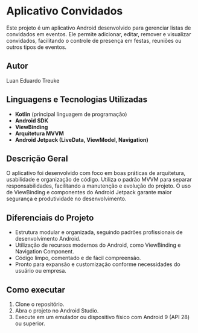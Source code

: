 # Aplicativo Convidados

Este projeto é um aplicativo Android desenvolvido para gerenciar listas de convidados em eventos. Ele permite adicionar, editar, remover e visualizar convidados, facilitando o controle de presença em festas, reuniões ou outros tipos de eventos.

## Autor
Luan Eduardo Treuke

## Linguagens e Tecnologias Utilizadas
- **Kotlin** (principal linguagem de programação)
- **Android SDK**
- **ViewBinding**
- **Arquitetura MVVM**
- **Android Jetpack (LiveData, ViewModel, Navigation)**

## Descrição Geral
O aplicativo foi desenvolvido com foco em boas práticas de arquitetura, usabilidade e organização de código. Utiliza o padrão MVVM para separar responsabilidades, facilitando a manutenção e evolução do projeto. O uso de ViewBinding e componentes do Android Jetpack garante maior segurança e produtividade no desenvolvimento.

## Diferenciais do Projeto
- Estrutura modular e organizada, seguindo padrões profissionais de desenvolvimento Android.
- Utilização de recursos modernos do Android, como ViewBinding e Navigation Component.
- Código limpo, comentado e de fácil compreensão.
- Pronto para expansão e customização conforme necessidades do usuário ou empresa.

## Como executar
1. Clone o repositório.
2. Abra o projeto no Android Studio.
3. Execute em um emulador ou dispositivo físico com Android 9 (API 28) ou superior.

